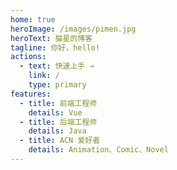 ```yaml
---
home: true
heroImage: /images/pimen.jpg
heroText: 猫星的博客
tagline: 你好，hello!
actions:
  - text: 快速上手 →
    link: /
    type: primary
features:
  - title: 前端工程师
    details: Vue
  - title: 后端工程师
    details: Java
  - title: ACN 爱好者
    details: Animation、Comic、Novel
---
```

